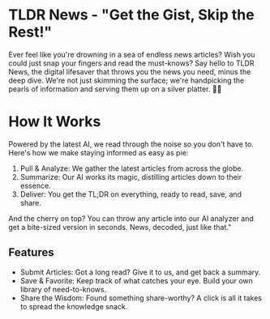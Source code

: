 # TLDR News - "Get the Gist, Skip the Rest!"

Ever feel like you're drowning in a sea of endless news articles? Wish you could just snap your fingers and read the must-knows? Say hello to TLDR News, the digital lifesaver that throws you the news you need, minus the deep dive. We're not just skimming the surface; we're handpicking the pearls of information and serving them up on a silver platter. 📰✨

# How It Works

Powered by the latest AI, we read through the noise so you don't have to. Here's how we make staying informed as easy as pie:

1. Pull & Analyze: We gather the latest articles from across the globe.
2. Summarize: Our AI works its magic, distilling articles down to their essence.
3. Deliver: You get the TL;DR on everything, ready to read, save, and share.

And the cherry on top? You can throw any article into our AI analyzer and get a bite-sized version in seconds. News, decoded, just like that."

## Features
- Submit Articles: Got a long read? Give it to us, and get back a summary.
- Save & Favorite: Keep track of what catches your eye. Build your own library of need-to-knows.
- Share the Wisdom: Found something share-worthy? A click is all it takes to spread the knowledge snack.

